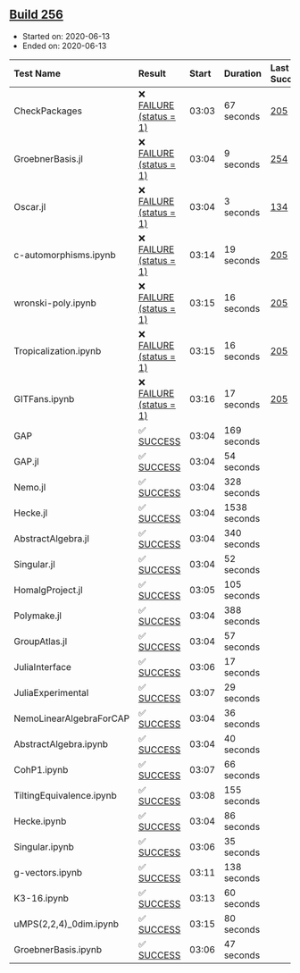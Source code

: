## [Build 256](https://oscarci.mathematik.uni-kl.de/job/oscar-stable/256/)

* Started on: 2020-06-13
* Ended on: 2020-06-13

| Test Name    | Result | Start | Duration | Last Success | First Failure |
|:-------------|:-------|:------|:---------|:-------------|:--------------|
| CheckPackages | ❌ [FAILURE (status = 1)](https://oscarci.mathematik.uni-kl.de/job/oscar-stable/256/artifact/logs/build-256/CheckPackages.log) | 03:03 | 67 seconds | [205](https://oscarci.mathematik.uni-kl.de/job/oscar-stable/205/) | [206](https://oscarci.mathematik.uni-kl.de/job/oscar-stable/206/) |
| GroebnerBasis.jl | ❌ [FAILURE (status = 1)](https://oscarci.mathematik.uni-kl.de/job/oscar-stable/256/artifact/logs/build-256/GroebnerBasis.jl.log) | 03:04 | 9 seconds | [254](https://oscarci.mathematik.uni-kl.de/job/oscar-stable/254/) | [255](https://oscarci.mathematik.uni-kl.de/job/oscar-stable/255/) |
| Oscar.jl | ❌ [FAILURE (status = 1)](https://oscarci.mathematik.uni-kl.de/job/oscar-stable/256/artifact/logs/build-256/Oscar.jl.log) | 03:04 | 3 seconds | [134](https://oscarci.mathematik.uni-kl.de/job/oscar-stable/134/) | [177](https://oscarci.mathematik.uni-kl.de/job/oscar-stable/177/) |
| c-automorphisms.ipynb | ❌ [FAILURE (status = 1)](https://oscarci.mathematik.uni-kl.de/job/oscar-stable/256/artifact/logs/build-256/c-automorphisms.ipynb.log) | 03:14 | 19 seconds | [205](https://oscarci.mathematik.uni-kl.de/job/oscar-stable/205/) | [206](https://oscarci.mathematik.uni-kl.de/job/oscar-stable/206/) |
| wronski-poly.ipynb | ❌ [FAILURE (status = 1)](https://oscarci.mathematik.uni-kl.de/job/oscar-stable/256/artifact/logs/build-256/wronski-poly.ipynb.log) | 03:15 | 16 seconds | [205](https://oscarci.mathematik.uni-kl.de/job/oscar-stable/205/) | [206](https://oscarci.mathematik.uni-kl.de/job/oscar-stable/206/) |
| Tropicalization.ipynb | ❌ [FAILURE (status = 1)](https://oscarci.mathematik.uni-kl.de/job/oscar-stable/256/artifact/logs/build-256/Tropicalization.ipynb.log) | 03:15 | 16 seconds | [205](https://oscarci.mathematik.uni-kl.de/job/oscar-stable/205/) | [206](https://oscarci.mathematik.uni-kl.de/job/oscar-stable/206/) |
| GITFans.ipynb | ❌ [FAILURE (status = 1)](https://oscarci.mathematik.uni-kl.de/job/oscar-stable/256/artifact/logs/build-256/GITFans.ipynb.log) | 03:16 | 17 seconds | [205](https://oscarci.mathematik.uni-kl.de/job/oscar-stable/205/) | [206](https://oscarci.mathematik.uni-kl.de/job/oscar-stable/206/) |
| GAP | ✅ [SUCCESS](https://oscarci.mathematik.uni-kl.de/job/oscar-stable/256/artifact/logs/build-256/GAP.log) | 03:04 | 169 seconds |  |  |
| GAP.jl | ✅ [SUCCESS](https://oscarci.mathematik.uni-kl.de/job/oscar-stable/256/artifact/logs/build-256/GAP.jl.log) | 03:04 | 54 seconds |  |  |
| Nemo.jl | ✅ [SUCCESS](https://oscarci.mathematik.uni-kl.de/job/oscar-stable/256/artifact/logs/build-256/Nemo.jl.log) | 03:04 | 328 seconds |  |  |
| Hecke.jl | ✅ [SUCCESS](https://oscarci.mathematik.uni-kl.de/job/oscar-stable/256/artifact/logs/build-256/Hecke.jl.log) | 03:04 | 1538 seconds |  |  |
| AbstractAlgebra.jl | ✅ [SUCCESS](https://oscarci.mathematik.uni-kl.de/job/oscar-stable/256/artifact/logs/build-256/AbstractAlgebra.jl.log) | 03:04 | 340 seconds |  |  |
| Singular.jl | ✅ [SUCCESS](https://oscarci.mathematik.uni-kl.de/job/oscar-stable/256/artifact/logs/build-256/Singular.jl.log) | 03:04 | 52 seconds |  |  |
| HomalgProject.jl | ✅ [SUCCESS](https://oscarci.mathematik.uni-kl.de/job/oscar-stable/256/artifact/logs/build-256/HomalgProject.jl.log) | 03:05 | 105 seconds |  |  |
| Polymake.jl | ✅ [SUCCESS](https://oscarci.mathematik.uni-kl.de/job/oscar-stable/256/artifact/logs/build-256/Polymake.jl.log) | 03:04 | 388 seconds |  |  |
| GroupAtlas.jl | ✅ [SUCCESS](https://oscarci.mathematik.uni-kl.de/job/oscar-stable/256/artifact/logs/build-256/GroupAtlas.jl.log) | 03:04 | 57 seconds |  |  |
| JuliaInterface | ✅ [SUCCESS](https://oscarci.mathematik.uni-kl.de/job/oscar-stable/256/artifact/logs/build-256/JuliaInterface.log) | 03:06 | 17 seconds |  |  |
| JuliaExperimental | ✅ [SUCCESS](https://oscarci.mathematik.uni-kl.de/job/oscar-stable/256/artifact/logs/build-256/JuliaExperimental.log) | 03:07 | 29 seconds |  |  |
| NemoLinearAlgebraForCAP | ✅ [SUCCESS](https://oscarci.mathematik.uni-kl.de/job/oscar-stable/256/artifact/logs/build-256/NemoLinearAlgebraForCAP.log) | 03:04 | 36 seconds |  |  |
| AbstractAlgebra.ipynb | ✅ [SUCCESS](https://oscarci.mathematik.uni-kl.de/job/oscar-stable/256/artifact/logs/build-256/AbstractAlgebra.ipynb.log) | 03:04 | 40 seconds |  |  |
| CohP1.ipynb | ✅ [SUCCESS](https://oscarci.mathematik.uni-kl.de/job/oscar-stable/256/artifact/logs/build-256/CohP1.ipynb.log) | 03:07 | 66 seconds |  |  |
| TiltingEquivalence.ipynb | ✅ [SUCCESS](https://oscarci.mathematik.uni-kl.de/job/oscar-stable/256/artifact/logs/build-256/TiltingEquivalence.ipynb.log) | 03:08 | 155 seconds |  |  |
| Hecke.ipynb | ✅ [SUCCESS](https://oscarci.mathematik.uni-kl.de/job/oscar-stable/256/artifact/logs/build-256/Hecke.ipynb.log) | 03:04 | 86 seconds |  |  |
| Singular.ipynb | ✅ [SUCCESS](https://oscarci.mathematik.uni-kl.de/job/oscar-stable/256/artifact/logs/build-256/Singular.ipynb.log) | 03:06 | 35 seconds |  |  |
| g-vectors.ipynb | ✅ [SUCCESS](https://oscarci.mathematik.uni-kl.de/job/oscar-stable/256/artifact/logs/build-256/g-vectors.ipynb.log) | 03:11 | 138 seconds |  |  |
| K3-16.ipynb | ✅ [SUCCESS](https://oscarci.mathematik.uni-kl.de/job/oscar-stable/256/artifact/logs/build-256/K3-16.ipynb.log) | 03:13 | 60 seconds |  |  |
| uMPS(2,2,4)_0dim.ipynb | ✅ [SUCCESS](https://oscarci.mathematik.uni-kl.de/job/oscar-stable/256/artifact/logs/build-256/uMPS-2-2-4-_0dim.ipynb.log) | 03:15 | 80 seconds |  |  |
| GroebnerBasis.ipynb | ✅ [SUCCESS](https://oscarci.mathematik.uni-kl.de/job/oscar-stable/256/artifact/logs/build-256/GroebnerBasis.ipynb.log) | 03:06 | 47 seconds |  |  |
